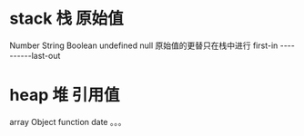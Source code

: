 # stack 栈 原始值
Number String Boolean undefined null
原始值的更替只在栈中进行
first-in ----------last-out




# heap 堆 引用值
array Object function date 。。。